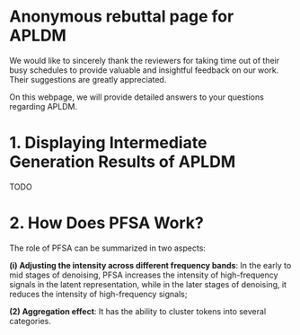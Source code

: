 # Anonymous rebuttal page for APLDM
We would like to sincerely thank the reviewers for taking time out of their busy schedules to provide valuable and insightful feedback on our work. Their suggestions are greatly appreciated.

On this webpage, we will provide detailed answers to your questions regarding APLDM.

# 1. Displaying Intermediate Generation Results of APLDM
TODO

# 2. How Does PFSA Work?
The role of PFSA can be summarized in two aspects:

**(i) Adjusting the intensity across different frequency bands**: In the early to mid stages of denoising, PFSA increases the intensity of high-frequency signals in the latent representation, while in the later stages of denoising, it reduces the intensity of high-frequency signals;

**(2) Aggregation effect**: It has the ability to cluster tokens into several categories.





